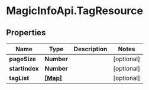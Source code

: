 # MagicInfoApi.TagResource

## Properties
Name | Type | Description | Notes
------------ | ------------- | ------------- | -------------
**pageSize** | **Number** |  | [optional] 
**startIndex** | **Number** |  | [optional] 
**tagList** | [**[Map]**](Map.md) |  | [optional] 


